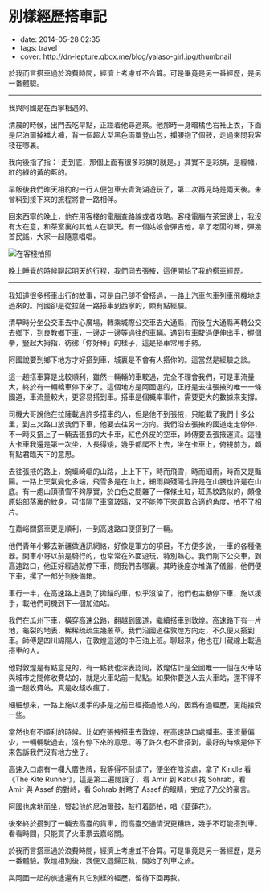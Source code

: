 # 別樣經歷搭車記

- date: 2014-05-28 02:35
- tags: travel
- cover: http://dn-lepture.qbox.me/blog/yalaso-girl.jpg/thumbnail

於我而言搭車過於浪費時間，經濟上考慮並不合算。可是畢竟是另一番經歷，是另一番體驗。

-------

我與阿國是在西寧相遇的。

清晨的時候，出門去吃早點，正踫着他尋過來。他那時一身暗橘色右衽上衣，下面是尼泊爾掉襠大褲，背一個超大型黑色雨罩登山包，攔腰抱了個鼓，走過來問我客棧在哪裏。

我向後指了指：「走到底，那個上面有很多彩旗的就是。」其實不是彩旗，是經幡，紅的綠的黃的藍的。

早飯後我們昨天相約的一行人便包車去青海湖遊玩了，第二次再見時是兩天後。未曾料到接下來的旅程將會一路相伴。

回來西寧的晚上，他在用客棧的電腦查路線或者攻略。客棧電腦在茶室邊上，我沒有太在意，和茶室裏的其他人在聊天。有一個姑娘會彈吉他，拿了老闆的琴，彈幾首民謠，大家一起隨意唱唱。

![在客棧拍照](//dn-lepture.qbox.me/blog/yalaso-girl.jpg/thumbnail "在客棧拍照，後面的男生真討厭")

晚上睡覺的時候聊起明天的行程，我們同去張掖，這便開始了我的搭車經歷。

---

我知道很多搭車出行的故事，可是自己卻不曾搭過，一路上汽車包車列車飛機地走過來的。阿國卻是從拉薩一路搭車到西寧的，頗有點經驗。

清早時分坐公交車去中心廣場，轉乘城際公交車去大通縣，而後在大通縣再轉公交去鄉下，到良教鄉下車，一邊走一邊等過往的車輛。遇到有車駛過便伸出手，握個拳，豎起大拇指，彷彿「你好棒」的樣子，這是搭車常用手勢。

阿國說要到鄉下地方才好搭到車，城裏是不會有人搭你的。這當然是經驗之談。

這一趟搭車算是比較順利，雖然一輛輛的車駛過，完全不理會我們，可是車流量大，終於有一輛轎車停下來了。這個地方是阿國選的，正好是去往張掖的唯一一條國道，車流量較大，更容易搭到車。搭車是個概率事件，需要更大的數據來支撐。

司機大哥說他在拉薩載過許多搭車的人，但是他不到張掖，只能載了我們十多公里，到三叉路口放我們下車，他要去往另一方向。我們沿去張掖的國道走走停停，不一時又搭上了一輛去張掖的大卡車，紅色外皮的空車，師傅要去張掖運貨。這種大卡車我還是第一次坐，人長得矮，幾乎都爬不上去，坐在卡車上，俯視前方，頗有點君臨天下的意思。

去往張掖的路上，蜿蜒崎嶇的山路，上上下下，時而飛雪，時而細雨，時而又是豔陽。一路上天氣變化多端，飛雪多是在山上，細雨與殘陽也許是在山腰也許是在山底。有一處山頂積雪不夠厚實，於白色之間雜了一條條土紅，斑馬紋路似的，頗像原始部落裏的紋身。可惜隔了車窗玻璃，又不能停下來選取合適的角度，拍不了相片。

在嘉峪關搭車更是順利，一到高速路口便搭到了一輛。

他們青年小夥去新疆做通訊網絡，好像是軍方的項目，不方便多說，一車的各種儀器。開車小哥以前是騎行的，也常常在外面遊玩，特別熱心。我們剛下公交車，到高速路口，他正好經過就停下車，問我們去哪裏。其時後座亦堆滿了儀器，他們便下車，摞了一部分到後備箱。

車行一半，在高速路上遇到了拋錨的車，似乎沒油了，他們也主動停下車，施以援手，載他們司機到下一個加油站。

我們在瓜州下車，橫穿高速公路，翻越到國道，繼續搭車到敦煌。高速路下有一片地，龜裂的地表，稀稀疏疏生幾叢草。我們沿國道往敦煌方向走，不久便又搭到車。師傅是四川綿陽人，在敦煌這邊的中石油上班。聊起來，他也在川藏線上載過搭車的人。

他對敦煌是有點意見的，有一點我也深表認同，敦煌估計是全國唯一一個在火車站與城市之間修收費站的，就是火車站前一點點。如果你要送人去火車站，還不得不過一趟收費站，真是收錢收瘋了。

細細想來，一路上施以援手的多是之前已經搭過他人的。因爲有過經歷，更能接受一些。

當然也有不順利的時候。比如在張掖搭車去敦煌，在高速路口處攔車。車流量偏少，一輛輛駛過去，沒有停下來的意思。等了許久也不曾搭到，最好的時候是停下來告訴我們沒有地方坐了。

高速入口處有一欄大廣告牌，我等得不耐煩了，便坐在陰涼處，拿了 Kindle 看《The Kite Runner》，這是第二遍閱讀了，看 Amir 到 Kabul 找 Sohrab，看 Amir 與 Assef 的對峙，看 Sohrab 射瞎了 Assef 的眼睛，完成了乃父的豪言。

阿國也席地而坐，豎起他的尼泊爾鼓，敲打着節拍，唱《藍蓮花》。

後來終於搭到了一輛去高臺的貨車，而高臺交通情況更糟糕，幾乎不可能搭到車。看看時間，只能買了火車票去嘉峪關。

於我而言搭車過於浪費時間，經濟上考慮並不合算。可是畢竟是另一番經歷，是另一番體驗。敦煌相別後，我便又迴歸正軌，開始了列車之旅。

與阿國一起的旅途還有其它別樣的經歷，留待下回再敘。
